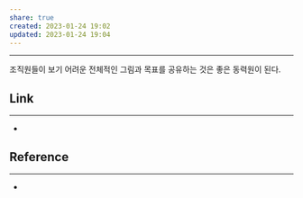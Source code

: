 ```yaml
---
share: true
created: 2023-01-24 19:02
updated: 2023-01-24 19:04
---
```


---

조직원들이 보기 어려운 
전체적인 그림과 목표를 공유하는 것은
좋은 동력원이 된다.


## Link
---
- 


## Reference
---
- 